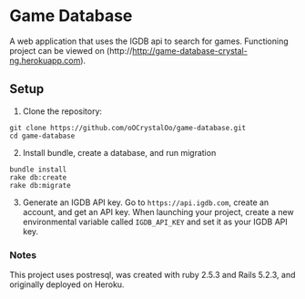 # Game Database

A web application that uses the IGDB api to search for games.
Functioning project can be viewed on (http://http://game-database-crystal-ng.herokuapp.com).

## Setup
1. Clone the repository:
``` 
git clone https://github.com/oOCrystalOo/game-database.git
cd game-database
```
	
2. Install bundle, create a database, and run migration
``` 
bundle install
rake db:create
rake db:migrate
```

3. Generate an IGDB API key.
Go to `https://api.igdb.com`, create an account, and get an API key.
When launching your project, create a new environmental variable called `IGDB_API_KEY` and set it as your IGDB API key.
	
### Notes
This project uses postresql, was created with ruby 2.5.3 and Rails 5.2.3, and originally deployed on Heroku.